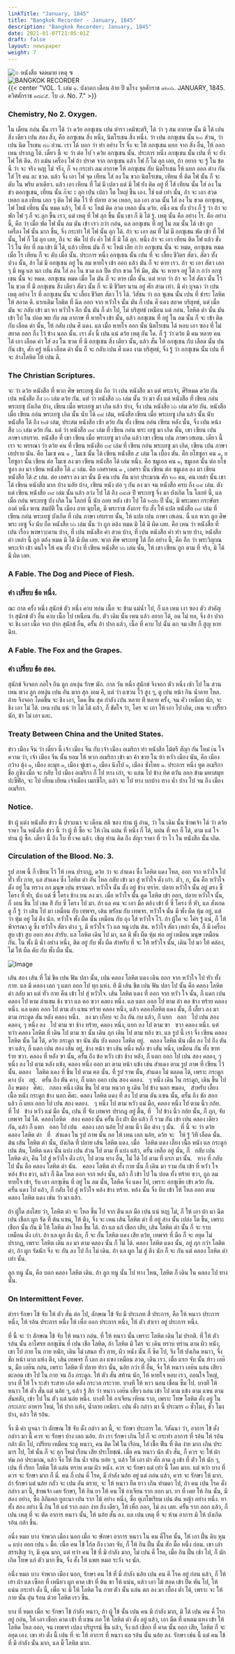 ```yaml
---
linkTitle: "January, 1845"
title: "Bangkok Recorder - January, 1845"
description: "Bangkok Recorder; January, 1845"
date: 2021-01-07T21:05:01Z
draft: false
layout: newspaper
weight: 7
---
```

![๏ หนังสือ จดหมาย เหตุ ๚](/publications/bangkok_recorder_1844_1845/logo_nangsujodmaayhet.png)
<br>
![BANGKOK RECORDER](/publications/bangkok_recorder_1844_1845/logo_bangkokrecorder.png)
<br>
{{< center "VOL. 1. เล่ม ๑.    บังกอก เดือน อ้าย ปี มโรง จุลศักราช ๑๒๐๖. JANUARY, 1845. ควิศศักราช ๑๘๔๕.    ไบ ๗. No. 7." >}}
### Chemistry, No 2. Oxygen.
ใน เดืยน กอ่น นั้น เรา ได้ ว่า ดว้ย อกซุเชน เปน ตำรา เคมิซะตรี, ได้ ว่า ๆ สม อากาษ นั้น มิ ได้ เปน สิ่ง เดียว เปน สอง สิ่ง, คือ อกซุเชน สิ่ง หนึ่ง, นิตโรเชน สิ่ง หนึ่ง. ว่า เปน อกซุเชน นั้น ๒๐ ส่วน, ว่า เปน นิต โรเชน ๘๐ ล่วน. เรา ได้ บอก ว่า ทํา อย่าง ไร จึ่ง จะ ให้ อกซุเชน แยก จาก สิ่ง อื่น, ให้ ออก เหน ปรากฏ ได้. เดี๋ยว นี้ จะ ว่า ต่อ ไป ่า ดว้ย อกซุเชน นั้น. ประการ หนึ่ง อกซุเชน นั้น เปน ที่ จะ ยัง ไฟ ให้ ติด. ถ้า แม้น เครื่อง ไฟ ถ้า ปราศ จาก อกซุเชน แล้ว ไฟ ก็ ไม่ ลุก เลย, ถ้า อยาก จะ รู้ ใน ข้อ นิ้ ว่า จะ จริง หฤา ไม่ จริ่ง, ก็ จง กระทํา ลม อากาษ ให้ อกซุเชน กับ นิตโรเชน ให้ แยก ออก ต่าง กัน ใส่ ไร้ คน ละ ขวด. แล้ว จึ่ง เอา ไฟ จุด เทียน ใส่ ลง ใน ขวก นิตโรเชน, เทียน ที่ ติด ไฟ นั้น ก็ จะ ดับ ใน พริบ ดาเดียว. แล้ว เอา เหียน ที่ ไม่ มี เปลว แต่ มี ไฟ ยัง ติด อยู่ ที่ ไส้ เทียน นั้น ใส่ ลง ใน ข่ว ตอกซูเซน, เที่ยน นั้น ก๊จะ ะ ลุก เป่น เปลว โต ใหญ่ ขึ้น เอง. ใช่ แต่ เท่า นั้น, ถ้า จะ เอา สวด เหลก แล เทียน เลก ๆ ติด ไฟ ติด ไว้ ที่ ปลาย ลวค เหลก, แล เอา ลวด นั้น ใส่ ลง ใน ขวด อกซุเชน, ไฟ ไหม้ เที่ยน นั้น หมด แล้ว, ไฟ ก็ จะ ไหม้ ติด ลวด เหลก นั้น ดว้ย. อนึ่ง คน ทั้ง ปวง ก็ รู้ ว่า ถ้า จะ พัก ไฟ ๆ ก็ จะ ลุก ขื้น เรว, แต่ เหตุ ที่ ไฟ ลุก ขึ้น นั้น เขา ก็ มิ ได้ รู้. เหตุ นั้น คือ อย่าง ไร. คือ อย่าง นี้, คือ ว่า เมื่อ พัด ไฟ นั้น ลม มัน เข้า เรว กว่า กอ่น, แล อกซุเชน ที่ อยู่ ใน ลม นั้น ได้ เข้า ถูก เครื่อง ไฟ นั้น มาก ขึ้น, จึ่ง กระทำ ให้ ไฟ นั้น ลุก ได้. ถ้า จะ เอา ลม ที่ ไม่ มี อกซุเชน พัด เข้า ที่ ไฟ นั้น, ไฟ ก็ ไม่ ลุก เลย, ถึง จะ พัด ไป ยัง ค่ำ ไฟ ก็ มิ ได้ ลุก. หนึ่ง ถ้า จะ เอา เทียน ติด ไฟ แล้ว ขั่ง ไว้ ใน หีบ ที่ ลม เข้า มิ ได้, แล้ว เทียน มัน ก็ จะ ไหม้ เลีย กว่า อกซุเชน นั้น จะ หมด, อกซุเชน หมด เมื่อ ไร เทียน ก็ จะ ดับ เมื่อ นั้น. ประการ หนึ่ง อกซุเชน นั้น เปน ที่ จะ เลี้ยง ชีวิตร สัตว. สัตว ทั้ง ปวง นั้น, ล้า ไม่ มี อกซุเชน อยู่ ใน ลม หายใจ เข้า ออก แล้ว มัน ก็ จะ ตาย เรว. ถ้า จะ เอา สัตว เลก ๆ มี หนู แล นก เปน ต้น ใส่ ลง ใน ขวด แล ปีด ปาก ขวด ให้ มิด, มัน จะ หายจ อยู่ ได้ ก กว่า อกซุเชน นั้น จะ หมด. อกซุเชน หมด เมื่อ ใด มัน ก็ จะ ตาย เมื่อ นั้น. แต่ หาก ว่า ถ้า จะ ใส่ สัตว นั้น ไว้ ใน ขวด ที่ มี อกซุเชน สิ่ง เดียว สัตว นั้น ก็ จะ มี ชีวิตร นาน อยู่ ศัก สาม เท่า. มี คำ บุจฉา ว่า เปน เหตุ อย่าง ไร ที่ อกซุเชน นั้น จะ เลี้ยง ชีวิตร สัตว ไว้ ได้. วิสัชน ว่า อก ซุเชน นั้น เปน ที่ ชำระ โลหิต ให้ สอาด ดี. แรกเติม โลติต ที่ ฉีด ออก จาก หวัวใจ นั้น มัน ก็ เปน ศี แดง สอาค บริสุทธ์, แต่ เมื่อ มัน จะ กลับ เข้า มา หา หวัวใจ อีก นั้น มัน ก็ ดำ ไป, ไม่ บริสุทธ์ เหมือน แต่ กอ่น. โลหิต ดำ นั้น มัน เข้า ไป ใน ปอด พบ กับ ลม อากาษ ที่ หายใจ เข้า นั้น, แล้ว อกซุเชน ทื่ อยู่ ใน ลม นั้น ก็ จะ เข้า ติด กับ เลือด ดำ นั้น, ให้ กลับ เปน ศี แดง. แล เมื่อ หายใจ ออก นั้น นิตโรเชน ได้ หอบ เอา ฃอง ที่ ไม่ สยาด ออก กิ้ง ไว้ ข้าง นอก นั้น. เรา ดั่ง นี้ เปน แน่ ดว้ย เหตุ อัน ใด. ก็ รู้ ว่า ดว้ย มี คน หลาย คน ได้ เอา เลือด คำ ใส่ ลง ใน ฃวด ที่ มี อกซุเชน สิ่ง เดียว นั้น, แล้ว สั่น ให้ อกซุเชน กับ เลือด นั้น ปน กัน เข้า, ศัก ครู่ หนึ่ง เลือด ดำ นั้น ก็ จะ กลับ เปน ศี แดง งาม บริสุทธ์, จึ่ง รู้ ว่า อกซุเชน นั้น เปน ที่ จะ ล้างโลหิต ไห้ เปน ดี. 

### The Christian Scriptures.
จะ ว่า ดว้ย หนังสือ ที่ พวก ศิษ พระเยซู นับ ถือ ว่า เปน หนังสือ มา แต่ พระเจ้า, ศีริหมด ดว้ย กัน เปน หนังสือ ถึง ๖๖ เล่ม ดว้ย กัน. แต่ ว่า หนังสือ ๖๖ เล่ม นั้น ว่า มา ตั้ง แต่ หนังสือ ที่ เขียน กอ่น พระเยซุ บังเกิด บ้าง, เขียน เมื่อ พระเยซู มา เกิด แล้ว บ้าง, จึ่ง เปน หนังสือ ๖๖ เล่ม ดว้ย กัน. หนังสือ เมื่อ เฃียน กอ่น พระเยซู เกิด นั้น นับ ได้ ๓๙ เล้ม, หนังสือ เขียน เมื่อ พระเยซู เกิด แล้ว นั้น นับ หนังสือ ได้ ถึง ๒๗ เล่ม, ประสม หนังสือ เซ้า ดว้ย กัน ทั้ง เฃียน กอ่น เฃียน หลัง นั้น, จึ่ง เปน หน้ง สือ ๖๖ เล่ม ดว้ย กัน. แต่ ว่า หนังสือ ๓๙ เล่ม ที่ เฃียน กอ่น พระ เยซู มา เกิด นั้น, เขา เฃียน เปน ภาษา เฮบราย. หนังสือ ที่ เขา เฃียน เมื่อ พระเยซู มา เกิด แล้ว เขา เฃียน เปน ภาษา เฮเลน. เดิ๋ยว นี้ เรา จะ พรรณา ว่า ดว้ย คน ที่ เฃียน หนังสือ ๓๙ เล่ม ที่ เฃียน กอ่น พระเยซู มา เกิด, เฃียน เปน ภาษา เฮปราย นัน. คือ โมเซ คน ๑ , โมเซ นั้น ได้ เฃียน หนังสือ ๕ เล่ม ใน เบื้อง ตัน. คือ ยโฮซูอา คน ๑, ยโฮซูอา นั้น เฃียน ต่อ โมเฃ ลง มา เฃียน หนังสือ ได้ เล่ม หนึ่ง. คือ ซมูเอล คน ๑, ซมูเอล นั้น ต่อ ยโชซูอา ลง มา เฃียน หนังสือ ได้ ๔ เล่ม. คือ เอศราคน ๑ , เอศรา นั้น เฃียน ต่อ ซมูเอล ลง มา เขียน หนังสือ ได้ ๕ เล่ม. ต่อ เอศรา ลง มา นั้น มี คน เปน อัน มาก ประมาณ ศัก ๒๐ คน, คน เหล่า นั้น เขา ได้ เฃียน หนังสือ มาก บ้าง นอัย บ้าง, เฃียน หนัง ต่อ ๆ กัน ลง มา จน หนังสือ ครบ ถึง ๓๙ เล่ม. ตัง แต่ เฃียน หนังสือ ๓๙ เล่ม นั้น แล้ว ลว่ง ไป ได้ ถึง ๓๙๗ ปี พระเยซู จึ่ง มา บังเกิด ใน โลกย์ นี้, แล เมื่อ กอ่น พระเยซู บัง เกิด ใน โลกย์ นี้ นับ ถอย หลัง เข้า ไป ได้ ๒๘๒ ปี นั้น, มี พระมหา กระษัตร องค์ หนึ่ง พาน สมบัติ ใน เมือง อาย ฆุบโต, มี พระราช อังการ รับ สั่ง ให้ แปล หนังสือ ๓๙ เล่ม ที่ เฃียน กอ่น พระเยซู บังเกิด ที่ เปน ภาษา เฮบราย นั้น, ให้ แปล เปน ภาษา เฮเลน. นี่ แล พวก ลูก ศิษ พระ เยซู จึ่ง นับ ถือ หนังสือ ๖๖ เล่ม นั้น ว่า ถูก ตอ้ง หมด มิ ได้ มี ผิด เลย. คือ เหน ว่า หนังสื่อ ที่ เปน เรื่อง พงษาวะดาน บ้าง, ที่ เปน หนังสือ คำ สวด บ้าง, ที่ เปน หนังสือ คำ ทำ นาย บ้าง, หนังสือ คำ เหล่า นี้ ถูก ตอ้ง หมด มิ ได้ มี ผิด เลย. พวก ศึษ พระเยซู ได้ ถือ อย่าง นี้, คือ ถือ ว่า พระวิญาณ พระเจ้า เข้า ดนใจ ให้ คน ทั้ง ปวง ที่ เฃียน หนังสือ ๖๖ เล่ม นั้น, ให้ เขา เฃียน ถูก ตาม ที่ จริง, มิ ได้ มี ผิด เลย. 

### A Fable. The Dog and Piece of Flesh.
### คํา เปรี่ยบ ข้อ หนึ่ง.
ณะ กาล ครั้ง หนึ่ง สุนักข์ ตัว หนึ่ง คาบ ทอ่น เนื้อ จะ ข้าม แม่น้ำ ไป, ก็ แล เหน เงา ฃอง ตัว สำคัญ ว่า สุนักข์ ตัว อื่น คาบ เนื้อ ไป เหนือน กัน. ตัว เดิม นั้น เหน แล้ว อยาก ได้, อด ไม่ ทล, จึ่ง อ้า ปาก จะ ชิง เอา เนื้อ จาก ปาก สุนักข์ อื่น, ครั้น อ้า ปาก แล้ว, เนื้อ ที่ คาบ ไป ฉั้น ตก จม เสีย ก็ สูญ หาย ฉิบ. 

### A Fable. The Fox and the Grapes.
### คํา เปรี่ยบ ข้อ สอง.
สุนักข์ จิงจอก ภอใจ กิน ลูก อหงุ่น รักษ นัก. กาล วัน หนึ่ง สุนักข์ จิงจอก ตัว หนึ่ง เช้า ไป ใน สวน เหน พวง ลูก อหงุ่น เปน อัน มาก สุก งอม คี, แต่ ว่า แฃวน ไว้ สูง ๆ, ตู เปน หน้า กิน น้ำลาย ไหล. อ้าย จิงจอก โดดขึ้น จะ ชิง เอา, โดค ขึ้น สุด กําลัง เปน หลาย ที หลาย ครั้ง, จน คัว เหนื่อย นัก, จะ ชิง เอา ไม่ ได้. เหน เปน แน่ ว่า ไม่ ได้ แล้ว, ก็ ขัดใจ ว่า, โคร จะ เอา ให้ เอา ไป เถิด, เหน จะ เปรี้ยว นัก, ข้า ไม่ เอา และ. 

### Treaty Between China and the United States.
ข่าว เมือง จีน ว่า เดี๋ยว นี้ เจ้า เมือง จืน กับ เจ้า เมือง อเมริกา ทำ หนังสือ ไม้ตรี สัญา กัน ใหม่ เ่น ใจ ความ ว่า, เจ้า เมือง จีน นั้น ยอม ให้ พวก อเมริกา เข้า มา ค้า ขาย ใน ห้า หวัว เมือง นัน, คือ เมือง กว้าง ตุ้ง ๑, เมือง อะมุย ๑, เมือง ฟูเขา ๑, เมือง นิงโป ๑, เมือง ซังไหย ๑. ประการ หนึ่ง ทูต อเมรีกา ชื่อ กูซิง เมื่อ จะ กลับ ไป เมือง อเมริกา ก็ ไป ทาง เก่า, จะ แล่น ไป ข้าง ทิศ ตวัน ออก ข้าม มหาสมุท ปะซีฟิก, จะ ไป เยี่ยม เยียน เจ้าเมือง เมกซิโก, แล้ว จะ ไป ทาง บกบ้าง ทาง น้ำ บ้าง ไป จน ถึง เมือง อเมริกา. 

### Notice.
ข้า ผู้ แต่ง หนังสือ ข่าว นี้ ปราถนา จะ เดือน สติ ฃอง ท่าน ผู้ อ่าน, ว่า ใน เดิม นั้น ช้าพเจ้า ได้ ว่า ดว้ย ราคา ใน หนังลือ ข่าว นี้ ว่า ผู้ ที่ ซื้อ จะ ให้ เงิน แผ่น ที่ หนึ่ง ก็ ได้, แผ่น ที่ หก ก็ ได้, ตาม แต่ ใจ ท่าน ผู้ ซื้อ. เดี๋ยว นี้ ถึง ใบ ที่ เจค แล้ว. เชิญ ท่าน คิด ถึง ลัญา ราคา ที่ ว่า ไว ใน หนังสือ นั้น เถิด. 

### Circulation of the Blood. No. 3.
รูป ภาพ นี้ ก็ เฃียน ไว้ ให้ เหน ปรากฏ, ดว้ย ว่า จะ ลำแดง ซึ่ง โลหิต แดง ไหล, ออก จาก หวัวใจ ไป ทั่ว ทั้ง กาย, แล สำแดง ซึ่ง โลหิต ดำ อัน ไหล กลับ เข้า มา สู่ หวัวใจ ดั่ง เก่า. ตัว, ก, นั้น คือ หวัวใจ ตั้ง อยู่ ใน ทรวง อก มนุษ เปน ธรรมดา. หวัวใจ นั้น ตั้ง อยู่ ข้าง ทรา้ย. ปลาย หวัวใจ นั้น อยู่ ตรง ซี้ โครง ที่ หัา, นับ แต่ ซี่ โครง ช้าง บน ลง มา. เมื่อ หวัวใจ นั้น ดูด โลหิต เข้า ออก, ปลาย หวัวใจ นั้น, ก็ งอน ขึ้น ไป เชด สี กับ ซี่ โครง ไป มา. ถ้า แล คน จะ เอา มือ ตอ้ง เข้า ที่ ซี่ โครง ที่ หัา, แล สังเกด ดู ก็ รู้ ว่า เต้น ไป มา เหมื่อน กับ เทพจร, เต้น พรัอม กับ เทพจร. หวัวใจ นั้น มี พั้ง ผืด หุ้ม อยู่, แต่ ว่า หุ้ม อยู่ ไม่ ตึง นัก. หวัวใจ พั้ง ผืด นั้น เหมือน กับ ถุง ใส่ หวัวใจ ไว้. ถ้า ผู้ใค จะ ใค่ร รู้ แน่, ก็ ให้ พิจารณา ดู ซึ่ง หวัวใจ สัตว ต่าง ๆ, มี หวัวใจ วัว แล หมู เปน ต้น. หวัวใจ สัตว เหล่า นั้น, ก็ มี เครื่อง สูบ เข้า สูบ ออก สอง สํารับ. แล โลหิต เดิน ไป มา, แล มี พั้ง ผืด หุ้ม ห่อ อยู่ เหมือน มนุษ เหมือน กัน. ใน พั้ง มี น้ำ อย่าง หนึ่ง, ติด อยู่ กับ พั้ง ผืด สําหรับ ที่ จะ ให้ หรัวใจ นั้น, เดิน ไป มา ให้ คล่อง, ไม่ ให้ ผืด คับ กับ พั้ง ผืด นั้น. 

![Image](/publications/bangkok_recorder_1844_1845/027.b.jpg#centre)

เส้น สอง เส้น ที่ ไม่ ขีด เปน ฟัน ปลา นั้น, เปน คลอง โลหิต แดง เดิน ออก จาก หวัวใจ ไป ทัว ทั้ง กาย. แล มี คลอง เลก ๆ แตก ออก ไป ทุก แห่ง. ที มี เส้น ขีต เปน ฟัน ปลา ไป นั้น คือ คลอง โลหิต ดำ กลับ มา แต่ ทั่ว กาย คืน เข้า ไป สุ่ หวัวใจ. เส้น โลหิต แดง ที่ ออก จาก หวัว ใจ นั้น, ก็ แดก เปน คลอง ไป ตาม ลําแขน ช้ง ฃวา แล ฅอ ฃวา คลยง หนึ่ง. แล แตก ออก ไป ตาม ลํา ฅอ ข้าง ทร้าย คลอง หนึ่ง. แล แตก ออก ไป ตาม ลำ แฃน ทร้าย คลอง หนึ่ง, แล้ว คลองโลหิต แดง นั้น, ก็ เลี้ยว ลง มา ตาม กระดูด สัน หลัง คลอง หนึ่ง.   ลง มา เกือบ จะ ถึง กัน กบ แล้ว, ก็ แยก   ออก   ไป เปน สอง คลอง, ๆ หนึ่ง ลง   ไป ตาม ฃา ช้าง ทร้าย, คลอง หนึ่ง, แยก ลง ไป ตาม ฃา   ฃวา คลอง หนึ่ง. แต่ ทว่า คลอง โลหิต ที่ เดิน ไป ตาม ฃา นั้น เดิน ฦก เดิน ไป ตาม ทอ้ง ฃา. แล รูป นี้ เรา จึ่ง เฃียน คลอง โลหิต นั้น ไม่ ได้, ดว้ย กระดูก ฃา นัน มัน บัง คลอง โลหิต อยู่.   คลอง โลหิต นัน เมื่อ ลง ไป ถึง ตัน ฃา แล้ว, ก็ แตก เปน สอง เส้น อยู่, ช้าง หน้า ฃา เส้น หนึ่ง หลัง ฃา เสัน หนึ่ง, เหมือน กัน ทั้ง ฃาท ร้าย ฃวา. คลอง ที่ หลัง ฃา นั้น, ครั้น ถึง ข้อ หวัว เฃ่า ช้าง หลัง, ก็ แตก ออก ไป เปน สอง คลอง, ๆ หนึ่ง ลง ไป ตาม หลัง แข้ง, คลอง หนึ่ง ออก มา ตาม หน้า แข้ง เช่น สำแดง ตาม รูป ภาพ ที่ เฃียน ไว้ นั้น. ตลอง   โลหิต แดง ที่ ขึ้น ไป ตาม ฅอ นั้น. ที่ รูป ราพ นั้น, สำแดง ไม่ ตลอด ได้, เพราะ กระดูก คาง บัง   อยู่.   ครั้น ถึง ตัน คาง, ก็ แตก ออก เปน สอง คลอง.   ๆ หนึ่ง เดิน ใน กระดูก, เดิน ขึ้น ไป ถึง ษมอง   ศีศะ.   กลอง หนึ่ง เติน ขึ้น ไป ตาม หนวก หู เดิน ไป ข้าง นอก ษมอง,   สำหรับ เลี้ยง เนื้อ หนัง กระดูก ข้าง นอก ศีศะ. คลอง โลหิต แดง ที่ ลง ไป ตาม ตัน แฃน นั้น, ครั้น ถึง ขัอ สอก แล้ว ก๊ แยก ออก ไป เปน สอง คลอง.   ๆ หนึ่ง ไป ตาม หวัว แม่ มือ, คลอง หนึ่ง ไป ตาม นิ้ว กอ้ย.   ที่ ไป   ข้าง หวัว แม่ มือ นั้น, เปน ที่ จับ เทพจร ปรากฎ อยู่ ตื้น, ที่   ไป ข้าง นิ้ว กอ้ย นั้น, ก็ ฦก, จับ เทพจร ไม่ ได้. คลองโลหิต   สอง คลอง นั้น ครั้น ถึง ฝ่า มือ แล้ว ก็ รวม กัน เข้า เปน คลอง เดียว กัน, แล้ว ก็ แตก   ออก ไป เปน   คลอง เลก นอ้ย ไป ตาม นิ้ว มือ ต่าง ๆ นั้น.    ที่ นี้ จะ ว่า ดว้ย คลอง โลหิต ดำ   ที่   สำแดง ใน รูป ภาพ นั้น ภอ ให้ เหน เลก นอ้ย, ดว้ย จะ   ให้ รู้ วิที เลือด นั้น.   ต้น เส้น โลหิต ดำ นั้น, บังเกิด ที่ ปลาย เส้น โลหิต แดง. เมื่อ   โลหิต แดง เลี้ยง เนื้อ หนัง แล กระดูก เปน ต้น, โลหิต แดง นั้น แบ่ง เปน ส่วน ไป ตาม ที่ แบ่ง แล้ว, ครั้น เหลือ อยู่ นั้น, ก็   กลับ เปน โลหิต ดำ, คืน ไป สู่ หวัวใจ ดั่ง เก่า, ไป ตาม ทาง อื่น, ไม่ ได้ ไป ตาม ที่ แรก มา นั้น.   ทาง ที่ กลับ ไป นั้น คือ คลอง โลหิต ดำ นัน.   คลอง โลหิต ดำ ทั้ง กาย นั้น ก็ เดิน มา รวม กัน เข้า ที่ หวัว ใจ   หอ้ง ข้าง ขวา, แล้ว ก็ ฉีด ไหล ออก จาก หอ้ง นั้น, แล้ว ก็ เข้า ไป ใน ปอด ทั้ง ทร้าย ฃวา, ถูก ลม ทายใจ เข้า, รับ เอา อกซุเช๊น ที่ อยู่ ใน ลม นั้น, โลหิค จึ่ง แดง ไป, เพราะ อกซุเช๊ย เข้า ดว้ย กัน.   ครั้น แดง ไป แล้ว, ก็ กลับ ไป สู่ หวัวใจ หอ้ง ข้าง ทร้าย. หอ้ง นั้น จึ่ง บีบ เข้า ให้ ไหล ออก ตาม คลอง โลหิต แดง เช่น ว่า มา แล้ว. 

ถ้า ผู้ใด สงไสย ว่า, โลหิต ดำ จะ ไหล ขึ้น ไป จาก ตีน แล มือ เปน แน่ หฤา ไม่, ก็ ให้ เอา ผ้า มา ฉีด เปน เชือก ผูก รัด ที่ ต้น แฃน, ให้ ตึง, จึ่ง จะ เหน เส้น โลหิต ดำ ที่ อยู่ ล่าง นั้น เปล่ง โต ขึ้น, เพราะ เชือก นั้น กัน มิ ให้ โลหิต ดำ ไหล ขื้น ได้. ถ้า แล แก้ เชือก เสีย, เส้น โลหิต ดำ นั้น ก็ จะ ราบ เหมือน ดั่ง เก่า. ถ้า แล ผูก ตึง นัก, ก็ จะ กั้น โลหิต แดง เสีย ดว้ย, เทพจร ที่ มือ ก็ จะ อยุด ไม่ ปรากฏ, เพราะ โลหิต เดิน ลง มา ตาม คลอง นั้น ก็ ไม่ ได้. คลอง โลหิต แดง นั้น, อยู่ ฦก กว่า โลติต ดำ, ถ้า ผูก รัดนัก จึ่ง จะ กัน ลง ไป กึง ไม่ เดิน. ถ้า แล ผูก ไม่ สู่ ตึง นัก ก็ จะ กัน แต่ คลอง โลหิด ดำ เท่า นั้น. 

ลูก ทนู นั้น, คือ บอก คลอง โลหิต เดิน. ถ้า ลูก ทนู นั้น ไป ทาง ไหน, โลหิต ก็ เดิน ใน คลอง ไป ทาง นั้น. 

### On Intermittent Fever.
ตำรา รักษา ไข้ จับ ให้ ตัว สั่น ต่อ ไป, ลักษณ ไข้ จับ มี ประเภท สี่ ประการ, คือ ให้ หนาว ประการ หนึ่ง, ให้ รอ้น ประการ หนึ่ง ให้ เหื่อ ออก ประการ หนึ่ง, ให้ ตัว สำเรา อยู่ ประการ หนึ่ง. 

ที่ นี้ จะ ว่า ลักษณ ไข้ จับ ให้ หนาว กอ่น. ที่ ให้ หนาว นั้น เพราะ โลหิต เดิน ไม่ ปรกติ. ที่ ให้ ตัว รอ้น นั้น อาไศรย อกซุเช๊น ที่ เปน เชือ โลหิต, ถ้า โลหิต มิ ใค่ร จะ เดิน ทราบ ทร่าน ตาม ผิว หนัง, เขา ไป ภาย ใน กาย หนัก, เดิน ไม่ เสนอ ทั่ว กาย, ผิว หนัง นั้น ก็ ซีด ไป, จึง ให้ บังเกิด หนาว, จึ่ง ชัถ หน้า ผาก แห้ง ตึง, เส้น เทพจร ก็ เลก ลง แฃง เหมือน ลวด, เดิน เรว. เมื่อ แรก จับ นั้น ท้าว เอย๊น, มือ เอย๊น กอ่น, เพราะ โลหิต ที่ ปลาย ท้าว นั้น, นอ้ย กว่า ที่ อื่น, จึ่ง ให้ หนาว เอย๊น แล่น เสียว ตะลอด เข้า ไป ใน กาย จน ถึง กระดูก. ให้ ตัว สั่น สท้าน นัก, ให้ หายใจ หอบ เรว, ถอนใจ ใหญ่, บาง ที่ ให้ ใจ ระสำ ระสาย เภ้อ คลั่ง กระวล กระวาย. บางที ให้ หาว นอน เชื่อม ซืม ไป. บางที ให้ หนาว ให้ ตัว สั่น แต่ นอ้ย ๆ, แล้ว รู้ สึก ว่า หนาว เอย๊น เสี้ยว แล่น เข้า ไป ตาม แข้ง ตาม แฃน ตาม สันหลัง, เข้า ไป ใน ตัว แต่ นอ่ย หนึ่ง. บางที ให้ อาเจียน เหียน ราก, เพราะ โทษ โลหิต คั่ง อยู่ ใน กระเภาะ อาหาร ใหม่, ให้ ปาก แห้ง, น้ำลาย เหนียว. เปน ดั่ง กล่าว มา นี้ ประมาร ๓ ชั่วโมง, ชั่ว โมง บ้าง, แล้ว ให้ รอ้น. 

จึ่ง มี คํา บุจฉา ว่า ลักษณ ไข้ จับ ดั่ง กล่าว มา นี้, จะ รักษา ประการ ใด. วิสัฉนา ว่า, อาการ ไข้ ดั่ง กล่าว มา นี้ ควร จะ รักษา บ้าง เลก นอ้ย. ถ้า เรา รักษา เกิน ไป ก็ จะ กระทำ อาการ ที่ รอ้น ให้ รอ้น กล้า นัก ไป, เปรียบ เหมือน ระดู หนาว, คน ติด ไฟ ใน เรือน, ใส่ เชื้อ ฟืน ที่ ติด ง่าย มาก เกิน ประมาร ไป, ไฟ นั้น ก็ จะ ลุก ไหม่ เรือน เสีย ประโยชณ์. เมื่อ คน หนาว นัก ตัว สั่น, ก็ ควร จะ ให้ ผ้า ห่ม ภอ ประมาณ, แล้ว จึ่ง ให้ กิน น้ำ รอ้น บอ่ย ๆ, แล้ว ให้ เอา ผ้า ศัก ลาด กู เข้า ที่ ตัว ให้ นัก ๆ, เปน ที่ เรียก โลหิต ให้ แล่น ทราบ ดาม ผิว หนัง. ควร จะ รักษา แต่ เท่า นี้ โดย มาก. แต่ หว่า บาง ที่ ควร จะ รักษา มาก ก็ มี่. คน กี่ เปน คี่ โรค, มี กำลัง นอ้ย อยู่ แต่ กอ่น แล้ว, ควร จะ รักษา ให้ มาก. ถ้า รักษา แต่ นอ้ย กลัว จะ เปน อัน ตราย, จะ ให้ หนาว ยืด ยาว เกิน ทำมดา ไป, ถ้า คน เปน โรค ดั่ง กล่าว มา นี้, ข้าพเจ้า เคย รักษา, ให้ กิน ยา ให้ คน ไข้ อาเจียน ราก ออก มา. ยา ที่ เคย ให้ กิน นั้น, มี สอง อย่าง, ซื้อ อิภิแฅก ยูอะนา เปน ราก ไม้ อย่าง หนึ่ง, ซื่อ ยุเภโธเรียม เปน ต้น หญ้า อย่าง หนึ่ง. ยา ทั้ง สอง อย่าง นี้ กิน ให้ แต่ ราก ออก ง่าย สิ่ง เดียว, ให้ เหื่อ ออก, ไม่ ลง เลย. ครั้น ราก ออก แล้ว, ก็ เปน เหตุ ที่ จะ ตัด อาการ หนาว นั้น, ให้ นอ้ย สั้น ลง. แล เปน เหตุ ที่ จะ ห้าม อาการ มิ ให้ บังเกิด รอ้น กล้า ขึ้น. 

อนึ่ง หมอ บาง จำพวก เมือง นอก เมื่อ จะ ษักษา อาการ หนาว ใน คน คี่โรค นั้น, ให้ เอา ฝี่น ดิบ หุน ๑ แบ่ง ออก เปน ๖ มื้อ. เนื่อ คน ไข้ ใก้ล ถึง เวลา จับ, ก็ ให้ กิน ฝี่น นั้น สัก มื้อ หนึ่ง ก่อน. เขา เล่า สรรเสิญ ว่า, มี คุณ มาก, แต่ ทว่า คน ไข้ ที่ มี กําลัง มาก, ไม่ เปน คี่ โรค, เมื่อ กิน ฝี่น เช้า ไป, ก็ มัก เกิด โทษ แก่ ตัว มาก ขึ้น, จึ่ง สั่ง ให้ แพท หมอ ระวัง จง นัก. 

อนึ่ง หมอ บาง จำพวก เมือง นอก, รักษา คน ไข้ ที่ มี่ กำลัง นอ้ย เปน คน คี โรค อยู่ ก่อน แล้ว, ก็ ให้ เฮา ผ้า แล เซือก ที่ เหนียว ผูก คาด เข้า ที่ ต้น ขา ให้ แน่น, แล้ว เอา ไม้ สอด เข้า ปีด หัน ไป, ให้ แน่น กระทำ ดั่ง นี้, เพื่อ จะ มี ให้ โลหิต ใน กาย ตัว นั้น แล่น ตก ลง มา เบื้อง ต่ำ ได้, เพราะ จะ ให้ กาย นั้น อุ่น ร้อน ด้วย โลหิต เรว ขึ้น. 

บาง ที่ หมอ เมื่อ จะ รักษา ไข้ กำลัง หนาว, ถ้า ผู้ ใข้ นั้น เปน คน มี กำลัง มาก, มิ ได้ เปน คน คี่ โรก อยู่ กอ่น, ให้ เอา เชือก คาด เข้า ที่ แฃน ภอ ให้ โลหิต ดำ ดั่ง อยู่ แล้ว, เอา มีด ที่ แหลม แทง เข้า ให้ โลหิด ไหล ออก, จน เทพจร เปลง บริบูรรน์ ขึ้น แล้ว, จึ่ง แก้ เชือก ที่ คาด นั้น ออก เสีย, โลหิต ก็ จะ อยุด เอง. เขา ทำ ดั่ง นี้ เปน ที่ จะ ให้ อาการ ที่ หนาว แล รอ้น นั้น นอ้ย ลง. รักษา เช่น นี้ แต่ คน ไข้ ที่ มี กำลัง นั้น มาก, แล มี้ โลหิต มาก. 